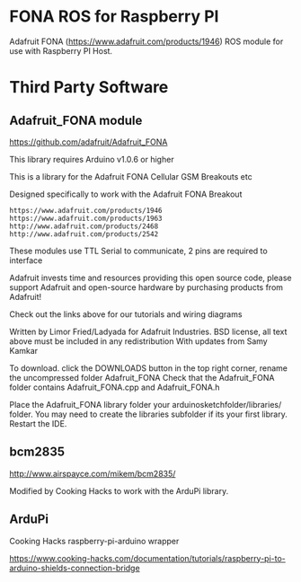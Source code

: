 # FONA ROS for Raspberry PI

Adafruit FONA (https://www.adafruit.com/products/1946) ROS module for use
with Raspberry PI Host.

# Third Party Software

## Adafruit_FONA module

https://github.com/adafruit/Adafruit_FONA

This library requires Arduino v1.0.6 or higher

This is a library for the Adafruit FONA Cellular GSM Breakouts etc

Designed specifically to work with the Adafruit FONA Breakout

    https://www.adafruit.com/products/1946
    https://www.adafruit.com/products/1963
    http://www.adafruit.com/products/2468
    http://www.adafruit.com/products/2542

These modules use TTL Serial to communicate, 2 pins are required to interface

Adafruit invests time and resources providing this open source code, please support Adafruit and open-source hardware by purchasing products from Adafruit!

Check out the links above for our tutorials and wiring diagrams

Written by Limor Fried/Ladyada for Adafruit Industries.
BSD license, all text above must be included in any redistribution With updates from Samy Kamkar

To download. click the DOWNLOADS button in the top right corner, rename the uncompressed folder Adafruit_FONA Check that the Adafruit_FONA folder contains Adafruit_FONA.cpp and Adafruit_FONA.h

Place the Adafruit_FONA library folder your arduinosketchfolder/libraries/ folder. You may need to create the libraries subfolder if its your first library. Restart the IDE.

## bcm2835

http://www.airspayce.com/mikem/bcm2835/

Modified by Cooking Hacks to work with the ArduPi library.

## ArduPi

Cooking Hacks raspberry-pi-arduino wrapper

https://www.cooking-hacks.com/documentation/tutorials/raspberry-pi-to-arduino-shields-connection-bridge
